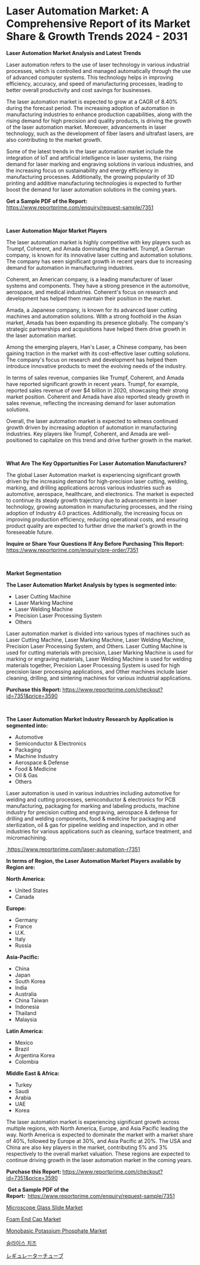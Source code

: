 <p><h1>Laser Automation Market: A Comprehensive Report of its Market Share & Growth Trends 2024 - 2031</h1></p><p><strong>Laser Automation Market Analysis and Latest Trends</strong></p>
<p><p>Laser automation refers to the use of laser technology in various industrial processes, which is controlled and managed automatically through the use of advanced computer systems. This technology helps in improving efficiency, accuracy, and speed of manufacturing processes, leading to better overall productivity and cost savings for businesses.</p><p>The laser automation market is expected to grow at a CAGR of 8.40% during the forecast period. The increasing adoption of automation in manufacturing industries to enhance production capabilities, along with the rising demand for high precision and quality products, is driving the growth of the laser automation market. Moreover, advancements in laser technology, such as the development of fiber lasers and ultrafast lasers, are also contributing to the market growth.</p><p>Some of the latest trends in the laser automation market include the integration of IoT and artificial intelligence in laser systems, the rising demand for laser marking and engraving solutions in various industries, and the increasing focus on sustainability and energy efficiency in manufacturing processes. Additionally, the growing popularity of 3D printing and additive manufacturing technologies is expected to further boost the demand for laser automation solutions in the coming years.</p></p>
<p><strong>Get a Sample PDF of the Report:&nbsp;</strong> <a href="https://www.reportprime.com/enquiry/request-sample/7351">https://www.reportprime.com/enquiry/request-sample/7351</a></p>
<p>&nbsp;</p>
<p><strong>Laser Automation Major Market Players</strong></p>
<p><p>The laser automation market is highly competitive with key players such as Trumpf, Coherent, and Amada dominating the market. Trumpf, a German company, is known for its innovative laser cutting and automation solutions. The company has seen significant growth in recent years due to increasing demand for automation in manufacturing industries.</p><p>Coherent, an American company, is a leading manufacturer of laser systems and components. They have a strong presence in the automotive, aerospace, and medical industries. Coherent's focus on research and development has helped them maintain their position in the market.</p><p>Amada, a Japanese company, is known for its advanced laser cutting machines and automation solutions. With a strong foothold in the Asian market, Amada has been expanding its presence globally. The company's strategic partnerships and acquisitions have helped them drive growth in the laser automation market.</p><p>Among the emerging players, Han's Laser, a Chinese company, has been gaining traction in the market with its cost-effective laser cutting solutions. The company's focus on research and development has helped them introduce innovative products to meet the evolving needs of the industry.</p><p>In terms of sales revenue, companies like Trumpf, Coherent, and Amada have reported significant growth in recent years. Trumpf, for example, reported sales revenue of over $4 billion in 2020, showcasing their strong market position. Coherent and Amada have also reported steady growth in sales revenue, reflecting the increasing demand for laser automation solutions.</p><p>Overall, the laser automation market is expected to witness continued growth driven by increasing adoption of automation in manufacturing industries. Key players like Trumpf, Coherent, and Amada are well-positioned to capitalize on this trend and drive further growth in the market.</p></p>
<p>&nbsp;</p>
<p><strong>What Are The Key Opportunities For Laser Automation Manufacturers?</strong></p>
<p><p>The global Laser Automation market is experiencing significant growth driven by the increasing demand for high-precision laser cutting, welding, marking, and drilling applications across various industries such as automotive, aerospace, healthcare, and electronics. The market is expected to continue its steady growth trajectory due to advancements in laser technology, growing automation in manufacturing processes, and the rising adoption of Industry 4.0 practices. Additionally, the increasing focus on improving production efficiency, reducing operational costs, and ensuring product quality are expected to further drive the market's growth in the foreseeable future.</p></p>
<p><strong>Inquire or Share Your Questions If Any Before Purchasing This Report:</strong> <a href="https://www.reportprime.com/enquiry/pre-order/7351">https://www.reportprime.com/enquiry/pre-order/7351</a></p>
<p>&nbsp;</p>
<p><strong>Market Segmentation</strong></p>
<p><strong>The Laser Automation Market Analysis by types is segmented into:</strong></p>
<p><ul><li>Laser Cutting Machine</li><li>Laser Marking Machine</li><li>Laser Welding Machine</li><li>Precision Laser Processing System</li><li>Others</li></ul></p>
<p><p>Laser automation market is divided into various types of machines such as Laser Cutting Machine, Laser Marking Machine, Laser Welding Machine, Precision Laser Processing System, and Others. Laser Cutting Machine is used for cutting materials with precision, Laser Marking Machine is used for marking or engraving materials, Laser Welding Machine is used for welding materials together, Precision Laser Processing System is used for high precision laser processing applications, and Other machines include laser cleaning, drilling, and sintering machines for various industrial applications.</p></p>
<p><strong>Purchase this Report:&nbsp;</strong><a href="https://www.reportprime.com/checkout?id=7351&price=3590">https://www.reportprime.com/checkout?id=7351&price=3590</a></p>
<p>&nbsp;</p>
<p><strong>The Laser Automation Market Industry Research by Application is segmented into:</strong></p>
<p><ul><li>Automotive</li><li>Semiconductor & Electronics</li><li>Packaging</li><li>Machine Industry</li><li>Aerospace & Defense</li><li>Food & Medicine</li><li>Oil & Gas</li><li>Others</li></ul></p>
<p><p>Laser automation is used in various industries including automotive for welding and cutting processes, semiconductor & electronics for PCB manufacturing, packaging for marking and labeling products, machine industry for precision cutting and engraving, aerospace & defense for drilling and welding components, food & medicine for packaging and sterilization, oil & gas for pipeline welding and inspection, and in other industries for various applications such as cleaning, surface treatment, and micromachining.</p></p>
<p><a href="https://www.reportprime.com/laser-automation-r7351">&nbsp;https://www.reportprime.com/laser-automation-r7351</a></p>
<p><strong>In terms of Region, the Laser Automation Market Players available by Region are:</strong></p>
<p>
    <p> <strong> North America: </strong>
        <ul>
            <li>United States</li>
            <li>Canada</li>
        </ul>
        </p> 
    <p> <strong> Europe: </strong>
        <ul>
            <li>Germany</li>
            <li>France</li>
            <li>U.K.</li>
            <li>Italy</li>
            <li>Russia</li>
        </ul>
        </p> 
    <p> <strong> Asia-Pacific: </strong>
        <ul>
            <li>China</li>
            <li>Japan</li>
            <li>South Korea</li>
            <li>India</li>
            <li>Australia</li>
            <li>China Taiwan</li>
            <li>Indonesia</li>
            <li>Thailand</li>
            <li>Malaysia</li>
        </ul>
        </p> 
    <p> <strong> Latin America: </strong>
        <ul>
            <li>Mexico</li>
            <li>Brazil</li>
            <li>Argentina Korea</li>
            <li>Colombia</li>
        </ul>
        </p> 
    <p> <strong> Middle East & Africa: </strong>
        <ul>
            <li>Turkey</li>
            <li>Saudi</li>
            <li>Arabia</li>
            <li>UAE</li>
            <li>Korea</li>
        </ul>
    </p>
    </p>
<p><p>The laser automation market is experiencing significant growth across multiple regions, with North America, Europe, and Asia Pacific leading the way. North America is expected to dominate the market with a market share of 40%, followed by Europe at 30%, and Asia Pacific at 20%. The USA and China are also key players in the market, contributing 5% and 3% respectively to the overall market valuation. These regions are expected to continue driving growth in the laser automation market in the coming years.</p></p>
<p><strong>Purchase this Report: </strong><a href="https://www.reportprime.com/checkout?id=7351&price=3590">https://www.reportprime.com/checkout?id=7351&price=3590</a></p>
<p>&nbsp;<strong>Get a Sample PDF of the Report:&nbsp;&nbsp;</strong><a href="https://www.reportprime.com/enquiry/request-sample/7351">https://www.reportprime.com/enquiry/request-sample/7351</a></p>
<p><strong></strong></p>
<p><p><a href="https://github.com/RickHolmes3/Market-Research-Report-List-4/blob/main/microscope-glass-slide-market.md">Microscope Glass Slide Market</a></p><p><a href="https://www.linkedin.com/pulse/foam-end-cap-market-size-furnishes-valuable-information-encompassing-vmmqe?trackingId=X%2F6Tyo3nKaSS%2BV7bCwgiCg%3D%3D">Foam End Cap Market</a></p><p><a href="https://www.linkedin.com/pulse/monobasic-potassium-phosphate-market-size-focuses-aneue?trackingId=aw4MXq50%2BuJtOMowOcCYIQ%3D%3D">Monobasic Potassium Phosphate Market</a></p><p><a href="https://github.com/crfsywufhm81415/Market-Research-Report-List-1/blob/main/128610522838.md">슬라이스 치즈</a></p><p><a href="https://github.com/zekaoe592392/Market-Research-Report-List-1/blob/main/739396824296.md">レギュレーターチューブ</a></p></p>